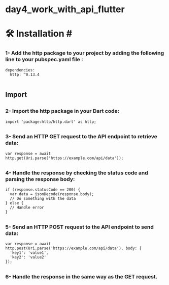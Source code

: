# day4_work_with_api_flutter

<h1> 🛠️ Installation
#   <h3>1- Add the http package to your project by adding the following line to your pubspec.yaml file :</h3>

```git-bash
dependencies:
  http: ^0.13.4
 
  ```
##  Import
##  <h3>2- Import the http package in your Dart code:</h3>

```git-bash
import 'package:http/http.dart' as http;
  ```

##  <h3>3- Send an HTTP GET request to the API endpoint to retrieve data:</h3>

```git-bash
var response = await http.get(Uri.parse('https://example.com/api/data'));
  ```

##  <h3>4- Handle the response by checking the status code and parsing the response body:</h3>

```git-bash
if (response.statusCode == 200) {
  var data = jsonDecode(response.body);
  // Do something with the data
} else {
  // Handle error
}
  ```

##  <h3>5- Send an HTTP POST request to the API endpoint to send data:</h3>

```git-bash
var response = await http.post(Uri.parse('https://example.com/api/data'), body: {
  'key1': 'value1',
  'key2': 'value2'
});
  ```
  
  ##  <h3>6- Handle the response in the same way as the GET request.</h3>




